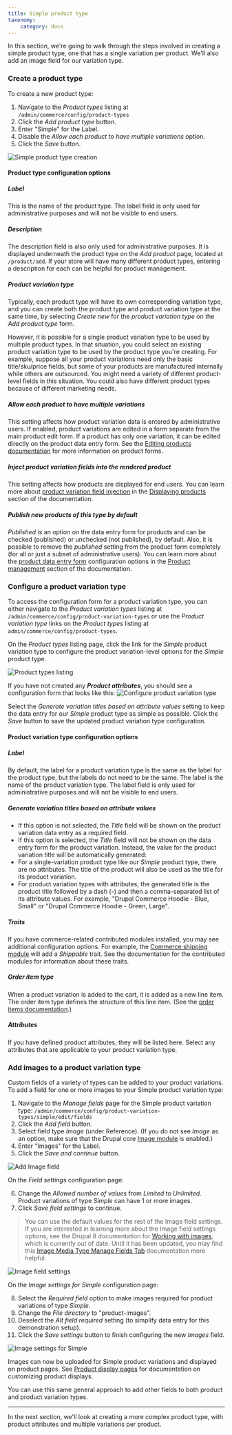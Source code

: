 ```yaml
---
title: Simple product type
taxonomy:
    category: docs
---
```


In this section, we're going to walk through the steps involved in creating a simple product type, one that has a single variation per product. We'll also add an image field for our variation type.

### Create a product type
To create a new product type:
1. Navigate to the *Product types* listing at `/admin/commerce/config/product-types`
2. Click the *Add product type* button.
3. Enter "Simple" for the Label.
4. Disable the *Allow each product to have multiple variations* option.
5. Click the *Save* button.

![Simple product type creation](../../images/simple-product-type-1.png)

#### Product type configuration options
##### Label
This is the name of the product type. The label field is only used for administrative purposes and will not be visible to end users.

##### Description
The description field is also only used for administrative purposes. It is displayed underneath the product type  on the *Add product* page, located at `/product/add`. If your store will have many different product types, entering a description for each can be helpful for product management.

##### Product variation type
Typically, each product type will have its own corresponding variation type, and you can create both the product type and product variation type at the same time, by selecting *Create new* for the *product variation type* on the *Add product type* form.

However, it is possible for a single product variation type to be used by multiple product types. In that situation, you could select an existing product variation type to be used by the product type you're creating. For example, suppose all your product variations need only the basic title/sku/price fields, but some of your products are manufactured internally while others are outsourced. You might need a variety of different product-level fields in this situation. You could also have different product types because of different marketing needs.

##### Allow each product to have multiple variations
This setting affects how product variation data is entered by administrative users. If enabled, product variations are edited in a form separate from the main product edit form. If a product has only one variation, it can be edited directly on the product data entry form. See the [Editing products documentation](../../03.product-management/02.product-data-entry) for more information on product forms.

##### Inject product variation fields into the rendered product
This setting affects how products are displayed for end users. You can learn more about [product variation field injection](../../04.displaying-products/01.product-display) in the [Displaying products](../../04.displaying-products) section of the documentation.

##### Publish new products of this type by default
*Published* is an option on the data entry form for products and can be checked (published) or unchecked (not published), by default. Also, it is possible to remove the *published* setting from the product form completely (for all or just a subset of administrative users). You can learn more about the [product data entry form](../../03.product-management/02.product-data-entry) configuration options in the [Product management](../../03.product-management) section of the documentation.

### Configure a product variation type
To access the configuration form for a product variation type, you can either navigate to the *Product variation types* listing at `/admin/commerce/config/product-variation-types` or use the *Product variation type* links on the *Product types* listing at `admin/commerce/config/product-types`.

On the *Product types* listing page, click the link for the *Simple* product variation type to configure the product variation-level options for the *Simple* product type.

![Product types listing](../../images/simple-product-type-2.jpg)

If you have not created any ***Product attributes***, you should see a configuration form that looks like this:
![Configure product variation type](../../images/simple-product-type-3.jpg)

Select the *Generate variation titles based on attribute values* setting to keep the data entry for our *Simple* product type as simple as possible. Click the *Save* button to save the updated product variation type configuration.

#### Product variation type configuration options
##### Label
By default, the label for a product variation type is the same as the label for the product type, but the labels do not need to be the same. The label is the name of the product variation type. The label field is only used for administrative purposes and will not be visible to end users.

##### Generate variation titles based on attribute values
- If this option is not selected, the *Title* field will be shown on the product variation data entry as a required field.
- If this option is selected, the *Title* field will not be shown on the data entry form for the product variation. Instead, the value for the product variation title will be automatically generated:
 - For a single-variation product type like our *Simple* product type, there are no attributes. The title of the product will also be used as the title for its product variation.
 - For product variation types with attributes, the generated title is the product title followed by a dash (-) and then a comma-separated list of its attribute values. For example, "Drupal Commerce Hoodie - Blue, Small" or "Drupal Commerce Hoodie - Green, Large".

##### Traits
If you have commerce-related contributed modules installed, you may see additional configuration options. For example, the [Commerce shipping module] will add a *Shippable* trait. See the documentation for the contributed modules for information about these traits.

##### Order item type
When a product variation is added to the cart, it is added as a new line item. The order item type defines the structure of this line item. (See the [order items documentation](../../../07.orders/02.order-items).)

##### Attributes
If you have defined product attributes, they will be listed here. Select any attributes that are applicable to your product variation type.

### Add images to a product variation type
Custom fields of a variety of types can be added to your product variations. To add a field for one or more images to your Simple product variation type:
1. Navigate to the *Manage fields* page for the Simple product variation type: `/admin/commerce/config/product-variation-types/simple/edit/fields`
2. Click the *Add field* button.
3. Select field type *Image* (under Reference). (If you do not see *Image* as an option, make sure that the Drupal core [Image module] is enabled.)
4. Enter "Images" for the Label.
5. Click the *Save and continue* button.

![Add Image field](../../images/simple-product-type-4.jpg)

On the *Field settings* configuration page:

6. Change the *Allowed number of values* from *Limited* to *Unlimited*. Product variations of type *Simple* can have 1 or more images.
7. Click *Save field settings* to continue.

>You can use the default values for the rest of the Image field settings. If you are interested in learning more about the Image field settings options, see the Drupal 8 documentation for [Working with images], which is currently out of date. Until it has been updated, you may find this [Image Media Type Manage Fields Tab] documentation more helpful.

![Image field settings](../../images/simple-product-type-5.jpg)

On the *Image settings for Simple* configuration page:

8. Select the *Required field* option to make images required for product variations of type *Simple*.
9. Change the *File directory* to "product-images".
10. Deselect the *Alt field required* setting (to simplify data entry for this demonstration setup).
11. Click the *Save settings* button to finish configuring the new *Images* field.

![Image settings for Simple](../../images/simple-product-type-6.jpg)

Images can now be uploaded for Simple product variations and displayed on product pages. See [Product display pages](../../04.displaying-products/01.product-display) for documentation on customizing product displays.

You can use this same general approach to add other fields to both product and product variation types.

---
In the next section, we'll look at creating a more complex product type, with product attributes and multiple variations per product.

[Making Your Site Multilingual]: https://www.drupal.org/docs/user_guide/en/multilingual-chapter.html
[Commerce shipping module]: https://www.drupal.org/project/commerce_shipping
[Image module]: https://www.drupal.org/docs/8/core/modules/image
[Working with images]: https://www.drupal.org/docs/8/core/modules/image/working-with-images
[Image Media Type Manage Fields Tab]: https://webtech.training.oregonstate.edu/osu-drupal-8/technical-manual/working-structure/media-types/image-media-type/image-media-type-manage-fields-tab
